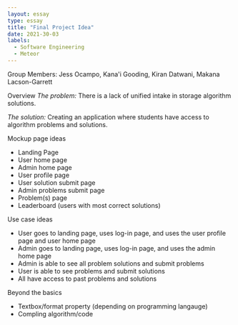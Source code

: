 ```yaml
---
layout: essay
type: essay
title: "Final Project Idea"
date: 2021-30-03
labels:
  - Software Engineering
  - Meteor
---
```


Group Members: Jess Ocampo, Kana'i Gooding, Kiran Datwani, Makana Lacson-Garrett

Overview
*The problem:* There is a lack of unified intake in storage algorithm solutions.

*The solution:* Creating an application where students have access to algorithm problems and solutions.

Mockup page ideas
- Landing Page
- User home page
- Admin home page
- User profile page
- User solution submit page
- Admin problems submit page
- Problem(s) page
- Leaderboard (users with most correct solutions)

Use case ideas
- User goes to landing page, uses log-in page, and uses the user profile page and user home page
- Admin goes to landing page, uses log-in page, and uses the admin home page
- Admin is able to see all problem solutions and submit problems
- User is able to see problems and submit solutions
- All have access to past problems and solutions

Beyond the basics
- Textbox/format property (depending on programming langauge)
- Compling algorithm/code
